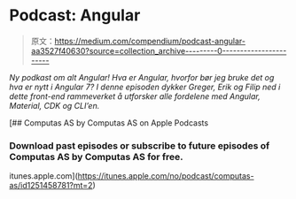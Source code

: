 # Podcast: Angular

> 原文：<https://medium.com/compendium/podcast-angular-aa3527f40630?source=collection_archive---------0----------------------->

*Ny podkast om alt Angular! Hva er Angular, hvorfor bør jeg bruke det og hva er nytt i Angular 7? I denne episoden dykker Greger, Erik og Filip ned i dette front-end rammeverket å utforsker alle fordelene med Angular, Material, CDK og CLI’en.*

[](https://itunes.apple.com/no/podcast/computas-as/id1251458781?mt=2) [## Computas AS by Computas AS on Apple Podcasts

### Download past episodes or subscribe to future episodes of Computas AS by Computas AS for free.

itunes.apple.com](https://itunes.apple.com/no/podcast/computas-as/id1251458781?mt=2)